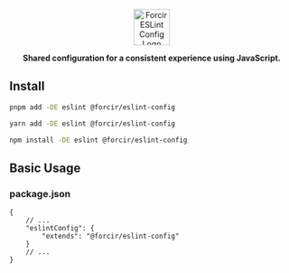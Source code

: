 <p align="center"></p>
<div align="center">
    <picture>
        <source media="(prefers-color-scheme: dark)" srcset="https://cdn.forcir.com/oss/forcir-eslint-config/assets/images/logos/dark.png" height="64">
        <source media="(prefers-color-scheme: light)" srcset="https://cdn.forcir.com/oss/forcir-eslint-config/assets/images/logos/light.png" height="64">
        <img alt="Forcir ESLint Config Logo" src="https://cdn.forcir.com/oss/forcir-eslint-config/assets/images/logos/light.png" height="64">
    </picture>
</div>
<p align="center"><strong>Shared configuration for a consistent experience using JavaScript.</strong></p>
<p align="center"></p>

## Install

```bash
pnpm add -DE eslint @forcir/eslint-config
```

```bash
yarn add -DE eslint @forcir/eslint-config
```

```bash
npm install -DE eslint @forcir/eslint-config
```

## Basic Usage

### package.json

```jsonc
{
    // ...
    "eslintConfig": {
        "extends": "@forcir/eslint-config"
    }
    // ...
}
```
